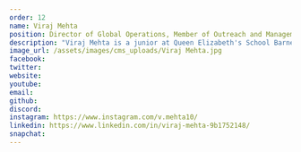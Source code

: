 ```yaml
---
order: 12
name: Viraj Mehta
position: Director of Global Operations, Member of Outreach and Management
description: "Viraj Mehta is a junior at Queen Elizabeth's School Barnet, near London. After running a coding club in his school, he soon developed a passion for computer science education, and hopes to make STEM education accessible, especially for underprivileged students. At HAX, he leads the Global Operations team, helping to improve HAX's outreach internationally. As a member of the management and outreach teams, Viraj also helps run logistics of HAX and helps advertise HAXathons! Outside of HAX, he enjoys public speaking, voicing his opinions on global issues and student government. Academically, Viraj enjoys maths and computer science, and hopes to explore the intersection of computational statistics, machine learning and quantitative finance. In his free time, he enjoys hanging out with friends, listening to The Score on repeat and binge-watching Suits."
image_url: /assets/images/cms_uploads/Viraj Mehta.jpg
facebook: 
twitter: 
website: 
youtube: 
email: 
github: 
discord: 
instagram: https://www.instagram.com/v.mehta10/
linkedin: https://www.linkedin.com/in/viraj-mehta-9b1752148/
snapchat: 
---
```

